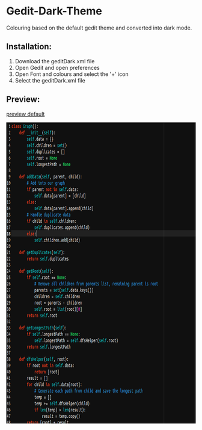 # Gedit-Dark-Theme
Colouring based on the default gedit theme and converted into dark mode.

## Installation:

1. Download the geditDark.xml file
2. Open Gedit and open preferences
3. Open Font and colours and select the '+' icon
4. Select the geditDark.xml file

## Preview: 

[preview default](https://raw.githubusercontent.com/sseanik/Gedit-Dark-Theme/master/previewDefault.png)

<img src="https://raw.githubusercontent.com/sseanik/Gedit-Dark-Theme/master/previewTheme.png" width="800" height="800">
